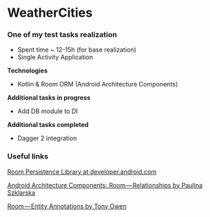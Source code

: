 # WeatherCities

### One of my test tasks realization

- Spent time ~ 12-15h (for base realization)
- Single Activity Application

**Technologies**
- Kotlin & Room ORM (Android Architecture Components)

**Additional tasks in progress**
- Add DB module to DI

**Additional tasks completed**
- Dagger 2 integration

### Useful links

[Room Persistence Library at developer.android.com](https://developer.android.com/topic/libraries/architecture/room)

[Android Architecture Components: Room — Relationships by Paulina Szklarska](https://android.jlelse.eu/android-architecture-components-room-relationships-bf473510c14a)

[Room — Entity Annotations by Tony Owen](https://medium.com/@tonyowen/room-entity-annotations-379150e1ca82)

